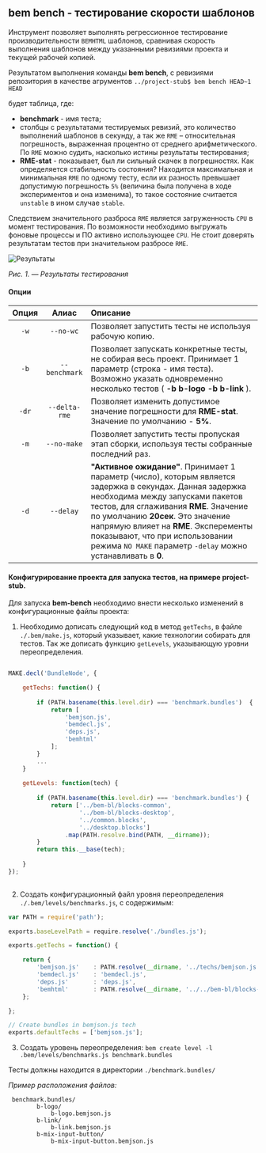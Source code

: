 ## bem bench - тестирование скорости шаблонов


Инструмент позволяет выполнять регрессионное тестирование производительности `BEMHTML` шаблонов, сравнивая скорость выполнения шаблонов между указанными ревизиями проекта и текущей рабочей копией.

Результатом выполнения команды **bem bench**, с ревизиями репозитория в качестве агрументов
`../project-stub$ bem bench HEAD~1 HEAD`

будет таблица, где:
 - **benchmark** - имя теста;
 - столбцы с результатами тестируемых ревизий, это количество выполнений шаблонов в секунду, а так же `RME` – относительная погрешность, выраженная процентно от среднего арифметического. По `RME` можно судить, насколько истины результаты тестирования;
 - **RME-stat** - показывает, был ли сильный скачек в погрешностях. Как определяется стабильность состояния? Находится максимальная и минимальная `RME` по одному тесту, если их разность превышает допустимую погрешность `5%` (величина была получена в ходе экспериментов и она изменима), то такое состояние считается `unstable` в ином случае `stable`.

Следствием значительного разброса `RME` является загруженность `CPU` в момент тестирования. По возможности необходимо выгружать фоновые процессы и ПО активно использующее `CPU`. Не стоит доверять результатам тестов при значительном разбросе `RME`.

![Результаты](https://raw.github.com/bem/bem-tools/bench/docs/bem-bench/bem-bench.ru.jpg "Рисунок 1 — Результаты тестирования")

*Рис. 1. — Результаты тестирования*

#### Опции

 Опция | Алиас   | Описание|
:-------:|:-------:| :-------|
| `-w`    | `--no-wc` | Позволяет запустить тесты не используя рабочую копию. |
| `-b`    | `--benchmark` | Позволяет запускать конкретные тесты, не собирая весь проект. Принимает 1 параметр (строка - имя теста). Возможно указать одновременно несколько тестов ( **-b b-logo -b b-link** ).|
| `-dr`    | `--delta-rme` | Позволяет изменить допустимое значение погрешности для **RME-stat**. Значение по умолчанию - **5%**. |
| `-m`    | `--no-make` | Позволяет запустить тесты пропуская этап сборки, используя тесты собранные последний раз. |
| `-d`    | `--delay` | **"Активное ожидание"**. Принимает 1 параметр (число), которым является задержка в секундах. Данная задержка необходима между запусками пакетов тестов, для сглаживания **RME**. Значение по умолчанию **20сек**. Это значение напрямую влияет на **RME**. Эксперементы показывают, что при использовании режима `NO MAKE` параметр `-delay` можно устанавливать в **0**.|

#### Конфигурирование проекта для запуска тестов, на примере **project-stub**.

Для запуска **bem-bench** необходимо внести несколько изменений в конфигурационные файлы проекта:

1) Необходимо дописать следующий код  в метод `getTechs`, в файлe `./.bem/make.js`, который указывает, какие технологии собирать для тестов. Так же дописать функцию `getLevels`, указывающую уровни переопределения.

```js

MAKE.decl('BundleNode', {

    getTechs: function() {
        
        if (PATH.basename(this.level.dir) === 'benchmark.bundles')  {
            return [
                'bemjson.js',
                'bemdecl.js',
                'deps.js',
                'bemhtml'
            ];
        }
        ...
    }
    
    getLevels: function(tech) {
     
        if (PATH.basename(this.level.dir) === 'benchmark.bundles') {
            return ['../bem-bl/blocks-common',
                    '../bem-bl/blocks-desktop',
                    '../common.blocks',
                    '../desktop.blocks']
                .map(PATH.resolve.bind(PATH, __dirname));
        }
        return this.__base(tech);
        
    }
});    
        
```

2) Создать конфигурационный файл уровня переопределения `./.bem/levels/benchmarks.js`, с содержимым:

```js
var PATH = require('path');

exports.baseLevelPath = require.resolve('./bundles.js');

exports.getTechs = function() {

    return {
        'bemjson.js'    : PATH.resolve(__dirname, '../techs/bemjson.js'),
        'bemdecl.js'    : 'bemdecl.js',
        'deps.js'       : 'deps.js',
        'bemhtml'       : PATH.resolve(__dirname, '../../bem-bl/blocks-common/i-bem/bem/techs/bemhtml.js')
    };

};

// Create bundles in bemjson.js tech
exports.defaultTechs = ['bemjson.js'];
```

3) Создать уровень переопределения:
`bem create level -l .bem/levels/benchmarks.js benchmark.bundles`

Тесты должны находится в директории `./benchmark.bundles/`

*Пример расположения файлов:*
```
 benchmark.bundles/
        b-logo/
            b-logo.bemjson.js
        b-link/
            b-link.bemjson.js
        b-mix-input-button/
            b-mix-input-button.bemjson.js    
```
